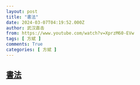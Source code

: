 ```yaml
---
layout: post
title: "書法"
date: 2024-03-07T04:19:52.000Z
author: 武汉直击
from: https://www.youtube.com/watch?v=XprzM60-EVw
tags: [ 方斌 ]
comments: True
categories: [ 方斌 ]
---
```

<!--1709785192000-->
[書法](https://www.youtube.com/watch?v=XprzM60-EVw)
------

<div>

</div>
